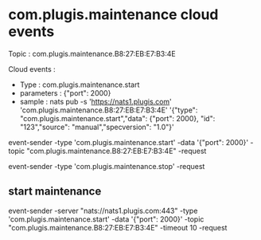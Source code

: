 # com.plugis.maintenance cloud events

Topic : com.plugis.maintenance.B8:27:EB:E7:B3:4E

Cloud events :
- Type : com.plugis.maintenance.start
- parameters : {"port": 2000}
- sample : 
nats pub -s 'https://nats1.plugis.com' 'com.plugis.maintenance.B8:27:EB:E7:B3:4E' '{"type": "com.plugis.maintenance.start","data": {"port": 2000}, "id": "123","source": "manual","specversion": "1.0"}'

event-sender -type 'com.plugis.maintenance.start' -data '{"port": 2000}' -topic "com.plugis.maintenance.B8:27:EB:E7:B3:4E" -request

event-sender -type 'com.plugis.maintenance.stop' -request

## start maintenance
event-sender -server "nats://nats1.plugis.com:443" -type 'com.plugis.maintenance.start' -data '{"port": 2000}' -topic "com.plugis.maintenance.B8:27:EB:E7:B3:4E" -timeout 10 -request
